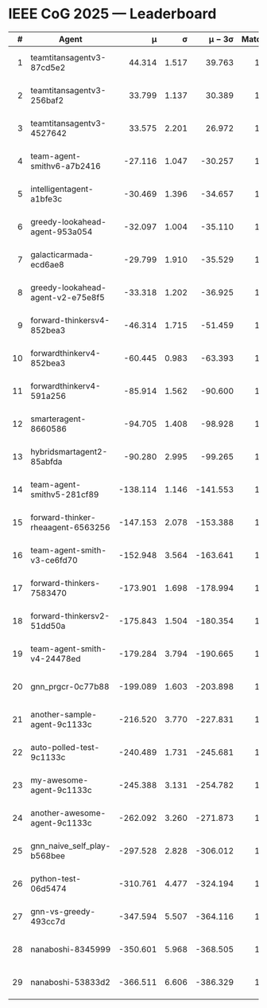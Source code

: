 # IEEE CoG 2025 — Leaderboard

| # | Agent | μ | σ | μ − 3σ | Matches | Updated |
|---:|---|---:|---:|---:|---:|---|
| 1 | teamtitansagentv3-87cd5e2 | 44.314 | 1.517 | 39.763 | 1352 | 2025-08-17 22:39 |
| 2 | teamtitansagentv3-256baf2 | 33.799 | 1.137 | 30.389 | 1492 | 2025-08-17 22:39 |
| 3 | teamtitansagentv3-4527642 | 33.575 | 2.201 | 26.972 | 1420 | 2025-08-17 22:39 |
| 4 | team-agent-smithv6-a7b2416 | -27.116 | 1.047 | -30.257 | 1260 | 2025-08-17 22:39 |
| 5 | intelligentagent-a1bfe3c | -30.469 | 1.396 | -34.657 | 1163 | 2025-08-17 22:39 |
| 6 | greedy-lookahead-agent-953a054 | -32.097 | 1.004 | -35.110 | 1320 | 2025-08-17 22:39 |
| 7 | galacticarmada-ecd6ae8 | -29.799 | 1.910 | -35.529 | 1560 | 2025-08-17 22:39 |
| 8 | greedy-lookahead-agent-v2-e75e8f5 | -33.318 | 1.202 | -36.925 | 1600 | 2025-08-17 22:39 |
| 9 | forward-thinkersv4-852bea3 | -46.314 | 1.715 | -51.459 | 1077 | 2025-08-17 22:39 |
| 10 | forwardthinkerv4-852bea3 | -60.445 | 0.983 | -63.393 | 1081 | 2025-08-17 22:39 |
| 11 | forwardthinkerv4-591a256 | -85.914 | 1.562 | -90.600 | 1275 | 2025-08-17 22:39 |
| 12 | smarteragent-8660586 | -94.705 | 1.408 | -98.928 | 1192 | 2025-08-17 22:39 |
| 13 | hybridsmartagent2-85abfda | -90.280 | 2.995 | -99.265 | 1348 | 2025-08-17 22:39 |
| 14 | team-agent-smithv5-281cf89 | -138.114 | 1.146 | -141.553 | 1440 | 2025-08-17 22:39 |
| 15 | forward-thinker-rheaagent-6563256 | -147.153 | 2.078 | -153.388 | 1336 | 2025-08-17 22:39 |
| 16 | team-agent-smith-v3-ce6fd70 | -152.948 | 3.564 | -163.641 | 1560 | 2025-08-17 22:39 |
| 17 | forward-thinkers-7583470 | -173.901 | 1.698 | -178.994 | 1100 | 2025-08-17 22:39 |
| 18 | forward-thinkersv2-51dd50a | -175.843 | 1.504 | -180.354 | 1356 | 2025-08-17 22:39 |
| 19 | team-agent-smith-v4-24478ed | -179.284 | 3.794 | -190.665 | 1380 | 2025-08-17 22:39 |
| 20 | gnn_prgcr-0c77b88 | -199.089 | 1.603 | -203.898 | 1300 | 2025-08-17 22:39 |
| 21 | another-sample-agent-9c1133c | -216.520 | 3.770 | -227.831 | 1280 | 2025-08-17 22:39 |
| 22 | auto-polled-test-9c1133c | -240.489 | 1.731 | -245.681 | 1160 | 2025-08-17 22:39 |
| 23 | my-awesome-agent-9c1133c | -245.388 | 3.131 | -254.782 | 1780 | 2025-08-17 22:39 |
| 24 | another-awesome-agent-9c1133c | -262.092 | 3.260 | -271.873 | 1300 | 2025-08-17 22:39 |
| 25 | gnn_naive_self_play-b568bee | -297.528 | 2.828 | -306.012 | 1200 | 2025-08-17 22:39 |
| 26 | python-test-06d5474 | -310.761 | 4.477 | -324.194 | 1100 | 2025-08-17 22:39 |
| 27 | gnn-vs-greedy-493cc7d | -347.594 | 5.507 | -364.116 | 1260 | 2025-08-17 22:39 |
| 28 | nanaboshi-8345999 | -350.601 | 5.968 | -368.505 | 1380 | 2025-08-17 22:39 |
| 29 | nanaboshi-53833d2 | -366.511 | 6.606 | -386.329 | 1140 | 2025-08-17 22:39 |
